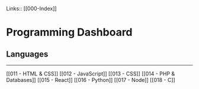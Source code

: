 
Links:: [[000-Index]]

# Programming Dashboard



## Languages
---

[[011 - HTML & CSS]]
[[012 - JavaScript]]
[[013 - CSS]]
[[014 - PHP & Databases]]
[[015 - React]]
[[016 - Python]]
[[017 - Node]]
[[018 - C]]

